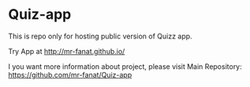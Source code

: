 # Quiz-app
This is repo only for hosting public version of Quizz app.

Try App at http://mr-fanat.github.io/

I you want more information about project, please visit Main Repository: https://github.com/mr-fanat/Quiz-app
